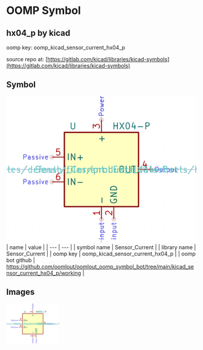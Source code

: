 # OOMP Symbol  
## hx04_p  by kicad  
  
oomp key: oomp_kicad_sensor_current_hx04_p  
  
source repo at: [https://gitlab.com/kicad/libraries/kicad-symbols](https://gitlab.com/kicad/libraries/kicad-symbols)  
## Symbol  
  
[![working.png](working_600.png)](working.png)  
| name | value | 
| --- | --- | 
| symbol name | Sensor_Current | 
| library name | Sensor_Current | 
| oomp key | oomp_kicad_sensor_current_hx04_p | 
| oomp bot github | https://github.com/oomlout/oomlout_oomp_symbol_bot/tree/main/kicad_sensor_current_hx04_p/working | 
## Images  
  
[![working.png](working_140.png)](working.png)  
